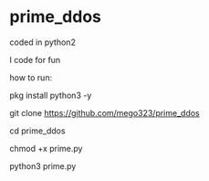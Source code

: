 # prime_ddos
coded in python2

I code for fun 

how to run:

pkg install python3 -y

git clone https://github.com/mego323/prime_ddos

cd prime_ddos

chmod +x prime.py

python3 prime.py

